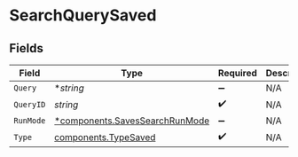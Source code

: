 # SearchQuerySaved


## Fields

| Field                                                                           | Type                                                                            | Required                                                                        | Description                                                                     |
| ------------------------------------------------------------------------------- | ------------------------------------------------------------------------------- | ------------------------------------------------------------------------------- | ------------------------------------------------------------------------------- |
| `Query`                                                                         | **string*                                                                       | :heavy_minus_sign:                                                              | N/A                                                                             |
| `QueryID`                                                                       | *string*                                                                        | :heavy_check_mark:                                                              | N/A                                                                             |
| `RunMode`                                                                       | [*components.SavesSearchRunMode](../../models/components/savessearchrunmode.md) | :heavy_minus_sign:                                                              | N/A                                                                             |
| `Type`                                                                          | [components.TypeSaved](../../models/components/typesaved.md)                    | :heavy_check_mark:                                                              | N/A                                                                             |